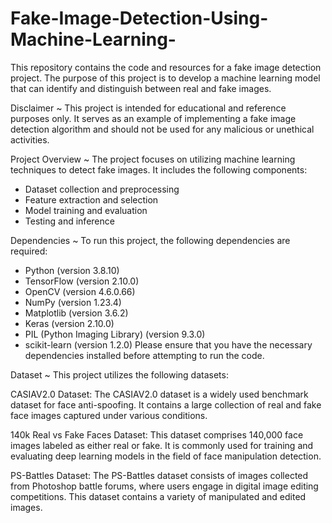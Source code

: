# Fake-Image-Detection-Using-Machine-Learning-
This repository contains the code and resources for a fake image detection project. The purpose of this project is to develop a machine learning model that can identify and distinguish between real and fake images.

Disclaimer ~ 
This project is intended for educational and reference purposes only. It serves as an example of implementing a fake image detection algorithm and should not be used for any malicious or unethical activities.

Project Overview ~ 
The project focuses on utilizing machine learning techniques to detect fake images. It includes the following components:

- Dataset collection and preprocessing
- Feature extraction and selection
- Model training and evaluation
- Testing and inference

Dependencies ~ 
To run this project, the following dependencies are required:

- Python (version 3.8.10)
- TensorFlow (version 2.10.0)
- OpenCV (version 4.6.0.66)
- NumPy (version 1.23.4)
- Matplotlib (version 3.6.2)
- Keras (version 2.10.0)
- PIL (Python Imaging Library) (version 9.3.0)
- scikit-learn (version 1.2.0)
Please ensure that you have the necessary dependencies installed before attempting to run the code.

Dataset ~ 
This project utilizes the following datasets:

CASIAV2.0 Dataset: The CASIAV2.0 dataset is a widely used benchmark dataset for face anti-spoofing. It contains a large collection of real and fake face images captured under various conditions.

140k Real vs Fake Faces Dataset: This dataset comprises 140,000 face images labeled as either real or fake. It is commonly used for training and evaluating deep learning models in the field of face manipulation detection.

PS-Battles Dataset: The PS-Battles dataset consists of images collected from Photoshop battle forums, where users engage in digital image editing competitions. This dataset contains a variety of manipulated and edited images.
